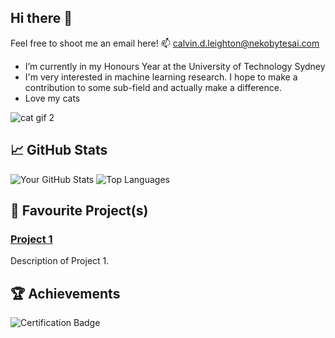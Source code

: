 ## Hi there 👋
Feel free to shoot me an email here!
📫 calvin.d.leighton@nekobytesai.com

- I’m currently in my Honours Year at the University of Technology Sydney
- I'm very interested in machine learning research. I hope to make a contribution to some sub-field and actually make a difference.
- Love my cats

![cat gif 2](https://github.com/cl-117/cl-117/assets/72725446/fd1de39f-3994-4485-b584-925f56f5b972)

## 📈 GitHub Stats
![Your GitHub Stats](https://github-readme-stats.vercel.app/api?username=nekovin&show_icons=true&hide_border=true)
![Top Languages](https://github-readme-stats.vercel.app/api/top-langs/?username=nekovin&layout=compact)


## 🔧 Favourite Project(s)
### [Project 1](https://github.com/nekovin/COT-Companion)
Description of Project 1.

## 🏆 Achievements
![Certification Badge](https://img.shields.io/badge/Certification-Name-blue)
